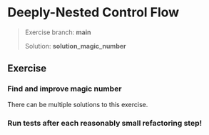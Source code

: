 # Deeply-Nested Control Flow
> Exercise branch: **main**
> 
> Solution: **solution_magic_number** 
>
## Exercise

### Find and improve magic number
There can be multiple solutions to this exercise.

### Run tests after each reasonably small refactoring step!

